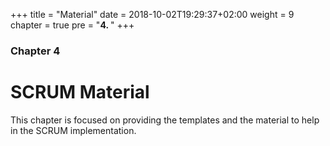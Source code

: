 +++
title = "Material"
date = 2018-10-02T19:29:37+02:00
weight = 9
chapter = true
pre = "<b>4. </b>"
+++

### Chapter 4

# SCRUM Material

This chapter is focused on providing the templates and the material to help in the SCRUM implementation.